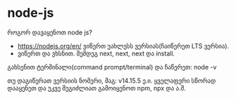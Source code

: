 # node-js
როგორ დავაყენოთ node js?

- https://nodejs.org/en/ ვიწერთ უახლესს ვერსიას(ჩაიწერეთ LTS ვერსია).
- ვიწერთ და ვხსნით. შემდეგ next, next, next და install.


გახსენით ტერმინალი(command prompt/terminal) და ჩაწერეთ: node -v

თუ დაგიწერათ ვერსიის ნომერი, მაგ: v14.15.5 ე.ი. ყველაფერი სწორად დააყენეთ და უკვე შეგიძლიათ გამოიყენოთ npm, npx და ა.შ.
